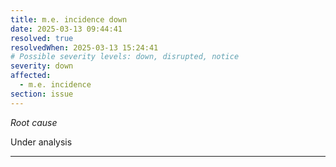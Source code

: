```yaml
---
title: m.e. incidence down
date: 2025-03-13 09:44:41
resolved: true
resolvedWhen: 2025-03-13 15:24:41
# Possible severity levels: down, disrupted, notice
severity: down
affected:
  - m.e. incidence
section: issue
---
```


*Root cause*

Under analysis

---


